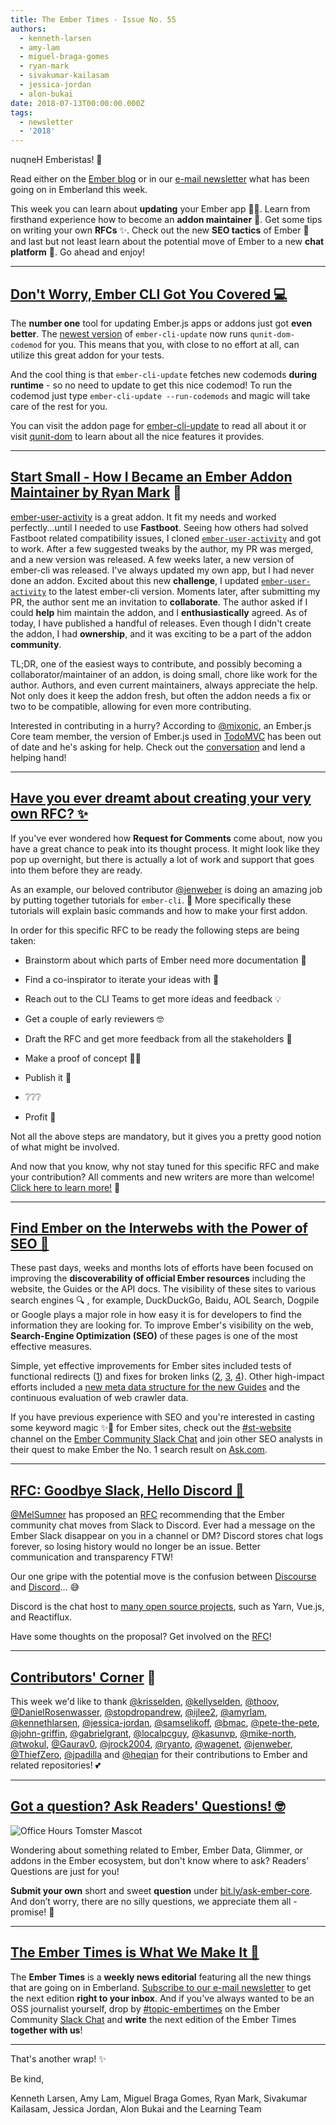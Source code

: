 ```yaml
---
title: The Ember Times - Issue No. 55
authors:
  - kenneth-larsen
  - amy-lam
  - miguel-braga-gomes
  - ryan-mark
  - sivakumar-kailasam
  - jessica-jordan
  - alon-bukai
date: 2018-07-13T00:00:00.000Z
tags:
  - newsletter
  - '2018'
---
```



nuqneH Emberistas! 🐹

Read either on the [Ember blog](https://www.emberjs.com/blog/2018/07/13/the-ember-times-issue-55.html) or in our [e-mail newsletter](https://the-emberjs-times.ongoodbits.com/2018/07/13/issue-55) what has been going on in Emberland this week.

This week you can learn about **updating** your Ember app 💁🏻. Learn from firsthand experience how to become an **addon maintainer** 💪. Get some tips on writing your own **RFCs** ✨. Check out the new **SEO tactics** of Ember 🔎 and last but not least learn about the potential move of Ember to a new **chat platform** 💬. Go ahead and enjoy!

<!-- READMORE -->

---

## [Don't Worry, Ember CLI Got You Covered 💻](https://github.com/ember-cli/ember-cli-update)

The **number one** tool for updating Ember.js apps or addons just got **even better**. The [newest version](https://github.com/ember-cli/ember-cli-update/releases) of `ember-cli-update` now runs `qunit-dom-codemod` for you. This means that you, with close to no effort at all, can utilize this great addon for your tests.

And the cool thing is that `ember-cli-update` fetches new codemods **during runtime** - so no need to update to get this nice codemod! To run the codemod just type `ember-cli-update --run-codemods` and magic will take care of the rest for you.

You can visit the addon page for [ember-cli-update](https://github.com/ember-cli/ember-cli-update) to read all about it or visit [qunit-dom](https://github.com/simplabs/qunit-dom) to learn about all the nice features it provides.

---

## [Start Small - How I Became an Ember Addon Maintainer by Ryan Mark](https://github.com/tylerturdenpants) 💪

[ember-user-activity](https://github.com/elwayman02/ember-user-activity/) is a great addon.  It fit my needs and worked perfectly...until I needed to use **Fastboot**. Seeing how others had solved Fastboot related compatibility issues, I cloned [`ember-user-activity`](https://github.com/elwayman02/ember-user-activity/) and got to work. After a few suggested tweaks by the author, my PR was merged, and a new version was released.  A few weeks later, a new version of ember-cli was released. I've always updated my own app, but I had never done an addon.  Excited about this new **challenge**, I updated [`ember-user-activity`](https://github.com/elwayman02/ember-user-activity/) to the latest ember-cli version. Moments later, after submitting my PR, the author sent me an invitation to **collaborate**. The author asked if I could **help** him maintain the addon, and I **enthusiastically** agreed. As of today, I have published a handful of releases. Even though I didn't create the addon, I had **ownership**, and it was exciting to be a part of the addon **community**.

TL;DR, one of the easiest ways to contribute, and possibly becoming a collaborator/maintainer of an addon, is doing small, chore like work for the author. Authors, and even current maintainers, always appreciate the help. Not only does it keep the addon fresh, but often the addon needs a fix or two to be compatible, allowing for even more contributing.

Interested in contributing in a hurry? According to [@mixonic](https://twitter.com/mixonic), an Ember.js Core team member, the version of Ember.js used in [TodoMVC](http://todomvc.com/examples/emberjs/) has been out of date and he's asking for help. Check out the [conversation](https://github.com/tastejs/todomvc/pull/1790) and lend a helping hand!

---

## [Have you ever dreamt about creating your very own RFC? ✨](https://github.com/emberjs/rfcs/pulls)

If you've ever wondered how **Request for Comments** come about, now you have a great chance to peak into its thought process. It might look like they pop up overnight, but there is actually a lot of work and support that goes into them before they are ready.

As an example, our beloved contributor [@jenweber](https://github.com/jenweber) is doing an amazing job by putting together tutorials for `ember-cli`. 👏 More specifically these tutorials will explain basic commands and how to make your first addon.

In order for this specific RFC to be ready the following steps are being taken:

- Brainstorm about which parts of Ember need more documentation 🤔

- Find a co-inspirator to iterate your ideas with 👭

- Reach out to the CLI Teams to get more ideas and feedback 💡

- Get a couple of early reviewers 🤓

- Draft the RFC and get more feedback from all the stakeholders 📖

- Make a proof of concept 👨‍💻

- Publish it 🚀

- ❔❔❔

- Profit 🤑

Not all the above steps are mandatory, but it gives you a pretty good notion of what might be involved.

And now that you know, why not stay tuned for this specific RFC and make your contribution? All comments and new writers are more than welcome! <a href="https://github.com/sivakumar-kailasam/cli-guides/pull/4" target="_blank">Click here to learn more!</a> 📢

---

## [Find Ember on the Interwebs with the Power of SEO 🔎](https://embercommunity.slack.com/archives/CAHEZTMBK)

These past days, weeks and months lots of efforts have been focused on improving the
**discoverability of official Ember resources** including the website, the Guides or the API docs.
The visibility of these sites to various search engines 🔍 , for example, DuckDuckGo, Baidu, AOL Search, Dogpile or Google
plays a major role in how easy it is for developers to find the information they are looking for.
To improve Ember's visibility on the web, **Search-Engine Optimization (SEO)** of these pages is one of the most effective measures.

Simple, yet effective improvements for Ember sites included tests of functional redirects ([1](https://github.com/emberjs/website/pull/3394)) and fixes for broken links ([2](https://github.com/emberjs/website/pull/3271), [3](https://github.com/emberjs/website/pull/3183), [4](https://github.com/emberjs/website/pull/3182)).
Other high-impact efforts included a [new meta data structure for the new Guides](https://github.com/ember-learn/guides-app/pull/135)
and the continuous evaluation of web crawler data.

If you have previous experience with SEO and you're interested in casting some keyword magic ✨🎩 for Ember sites,
check out the [\#st-website](https://embercommunity.slack.com/archives/CAHEZTMBK) channel on the
[Ember Community Slack Chat](https://ember-community-slackin.herokuapp.com/)
and join other SEO analysts in their quest to make Ember the No. 1 search result on [Ask.com](https://ask.com/web?o=0&l=dir&qo=serpSearchTopBox&q=the+most+ambitious+JS+mvc+framework+must+have+a+cute+mascot).

---

## [RFC: Goodbye Slack, Hello Discord 💬](https://github.com/emberjs/rfcs/pull/345)

[@MelSumner](https://github.com/MelSumner) has proposed an [RFC](https://github.com/emberjs/rfcs/pull/345) recommending that the Ember community chat moves from Slack to Discord. Ever had a message on the Ember Slack disappear on you in a channel or DM? Discord stores chat logs forever, so losing history would no longer be an issue. Better communication and transparency FTW!

Our one gripe with the potential move is the confusion between [Discourse](https://discuss.emberjs.com/) and [Discord](https://discordapp.com/)... 😅

<!--alex ignore host-hostess-->
Discord is the chat host to [many open source projects](https://discordapp.com/open-source), such as Yarn, Vue.js, and Reactiflux.

Have some thoughts on the proposal? Get involved on the [RFC](https://github.com/emberjs/rfcs/pull/345)!

---

## [Contributors' Corner](https://guides.emberjs.com/v3.2.0/contributing/repositories/) 🤝

<p>This week we'd like to thank <a href="https://github.com/krisselden" target="gh-user">@krisselden</a>, <a href="https://github.com/kellyselden" target="gh-user">@kellyselden</a>, <a href="https://github.com/thoov" target="gh-user">@thoov</a>, <a href="https://github.com/DanielRosenwasser" target="gh-user">@DanielRosenwasser</a>, <a href="https://github.com/stopdropandrew" target="gh-user">@stopdropandrew</a>, <a href="https://github.com/ijlee2" target="gh-user">@ijlee2</a>, <a href="https://github.com/amyrlam" target="gh-user">@amyrlam</a>, <a href="https://github.com/kennethlarsen" target="gh-user">@kennethlarsen</a>, <a href="https://github.com/jessica-jordan" target="gh-user">@jessica-jordan</a>, <a href="https://github.com/samselikoff" target="gh-user">@samselikoff</a>, <a href="https://github.com/bmac" target="gh-user">@bmac</a>, <a href="https://github.com/pete-the-pete" target="gh-user">@pete-the-pete</a>, <a href="https://github.com/john-griffin" target="gh-user">@john-griffin</a>, <a href="https://github.com/gabrielgrant" target="gh-user">@gabrielgrant</a>, <a href="https://github.com/localpcguy" target="gh-user">@localpcguy</a>, <a href="https://github.com/kasunvp" target="gh-user">@kasunvp</a>, <a href="https://github.com/mike-north" target="gh-user">@mike-north</a>, <a href="https://github.com/twokul" target="gh-user">@twokul</a>, <a href="https://github.com/Gaurav0" target="gh-user">@Gaurav0</a>, <a href="https://github.com/jrock2004" target="gh-user">@jrock2004</a>, <a href="https://github.com/ryanto" target="gh-user">@ryanto</a>, <a href="https://github.com/wagenet" target="gh-user">@wagenet</a>, <a href="https://github.com/jenweber" target="gh-user">@jenweber</a>, <a href="https://github.com/ThiefZero" target="gh-user">@ThiefZero</a>, <a href="https://github.com/jpadilla" target="gh-user">@jpadilla</a> and <a href="https://github.com/heqian" target="gh-user">@heqian</a> for their contributions to Ember and related repositories! 💕
</p>

---

## [Got a question? Ask Readers' Questions! 🤓](https://docs.google.com/forms/d/e/1FAIpQLScqu7Lw_9cIkRtAiXKitgkAo4xX_pV1pdCfMJgIr6Py1V-9Og/viewform)

<div class="blog-row">
  <img class="float-right small transparent padded" alt="Office Hours Tomster Mascot" title="Readers' Questions" src="/images/tomsters/officehours.png" />

  <p>Wondering about something related to Ember, Ember Data, Glimmer, or addons in the Ember ecosystem, but don't know where to ask? Readers’ Questions are just for you!</p>

<p><strong>Submit your own</strong> short and sweet <strong>question</strong> under <a href="https://bit.ly/ask-ember-core" target="rq">bit.ly/ask-ember-core</a>. And don’t worry, there are no silly questions, we appreciate them all - promise! 🤞</p>

</div>

---

## [The Ember Times is What We Make It 🙌](https://embercommunity.slack.com/messages/C8P6UPWNN/)

The **Ember Times** is a **weekly news editorial** featuring all the new things that are going on in Emberland.
[Subscribe to our e-mail newsletter](https://the-emberjs-times.ongoodbits.com/) to get the next edition **right to your inbox**.
And if you've always wanted to be an OSS journalist yourself,
drop by [#topic-embertimes](https://embercommunity.slack.com/messages/C8P6UPWNN/)
on the Ember Community [Slack Chat](https://ember-community-slackin.herokuapp.com/)
and **write** the next edition of the Ember Times **together with us**!


---


That's another wrap!  ✨

Be kind,

Kenneth Larsen, Amy Lam, Miguel Braga Gomes, Ryan Mark, Sivakumar Kailasam, Jessica Jordan, Alon Bukai and the Learning Team
